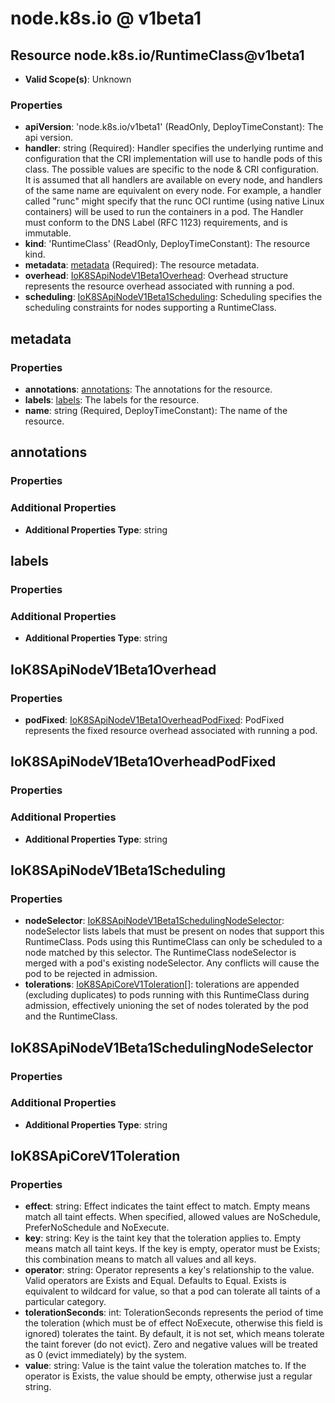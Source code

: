 # node.k8s.io @ v1beta1

## Resource node.k8s.io/RuntimeClass@v1beta1
* **Valid Scope(s)**: Unknown
### Properties
* **apiVersion**: 'node.k8s.io/v1beta1' (ReadOnly, DeployTimeConstant): The api version.
* **handler**: string (Required): Handler specifies the underlying runtime and configuration that the CRI implementation will use to handle pods of this class. The possible values are specific to the node & CRI configuration.  It is assumed that all handlers are available on every node, and handlers of the same name are equivalent on every node. For example, a handler called "runc" might specify that the runc OCI runtime (using native Linux containers) will be used to run the containers in a pod. The Handler must conform to the DNS Label (RFC 1123) requirements, and is immutable.
* **kind**: 'RuntimeClass' (ReadOnly, DeployTimeConstant): The resource kind.
* **metadata**: [metadata](#metadata) (Required): The resource metadata.
* **overhead**: [IoK8SApiNodeV1Beta1Overhead](#iok8sapinodev1beta1overhead): Overhead structure represents the resource overhead associated with running a pod.
* **scheduling**: [IoK8SApiNodeV1Beta1Scheduling](#iok8sapinodev1beta1scheduling): Scheduling specifies the scheduling constraints for nodes supporting a RuntimeClass.

## metadata
### Properties
* **annotations**: [annotations](#annotations): The annotations for the resource.
* **labels**: [labels](#labels): The labels for the resource.
* **name**: string (Required, DeployTimeConstant): The name of the resource.

## annotations
### Properties
### Additional Properties
* **Additional Properties Type**: string

## labels
### Properties
### Additional Properties
* **Additional Properties Type**: string

## IoK8SApiNodeV1Beta1Overhead
### Properties
* **podFixed**: [IoK8SApiNodeV1Beta1OverheadPodFixed](#iok8sapinodev1beta1overheadpodfixed): PodFixed represents the fixed resource overhead associated with running a pod.

## IoK8SApiNodeV1Beta1OverheadPodFixed
### Properties
### Additional Properties
* **Additional Properties Type**: string

## IoK8SApiNodeV1Beta1Scheduling
### Properties
* **nodeSelector**: [IoK8SApiNodeV1Beta1SchedulingNodeSelector](#iok8sapinodev1beta1schedulingnodeselector): nodeSelector lists labels that must be present on nodes that support this RuntimeClass. Pods using this RuntimeClass can only be scheduled to a node matched by this selector. The RuntimeClass nodeSelector is merged with a pod's existing nodeSelector. Any conflicts will cause the pod to be rejected in admission.
* **tolerations**: [IoK8SApiCoreV1Toleration](#iok8sapicorev1toleration)[]: tolerations are appended (excluding duplicates) to pods running with this RuntimeClass during admission, effectively unioning the set of nodes tolerated by the pod and the RuntimeClass.

## IoK8SApiNodeV1Beta1SchedulingNodeSelector
### Properties
### Additional Properties
* **Additional Properties Type**: string

## IoK8SApiCoreV1Toleration
### Properties
* **effect**: string: Effect indicates the taint effect to match. Empty means match all taint effects. When specified, allowed values are NoSchedule, PreferNoSchedule and NoExecute.
* **key**: string: Key is the taint key that the toleration applies to. Empty means match all taint keys. If the key is empty, operator must be Exists; this combination means to match all values and all keys.
* **operator**: string: Operator represents a key's relationship to the value. Valid operators are Exists and Equal. Defaults to Equal. Exists is equivalent to wildcard for value, so that a pod can tolerate all taints of a particular category.
* **tolerationSeconds**: int: TolerationSeconds represents the period of time the toleration (which must be of effect NoExecute, otherwise this field is ignored) tolerates the taint. By default, it is not set, which means tolerate the taint forever (do not evict). Zero and negative values will be treated as 0 (evict immediately) by the system.
* **value**: string: Value is the taint value the toleration matches to. If the operator is Exists, the value should be empty, otherwise just a regular string.

